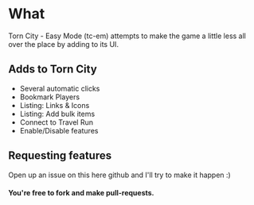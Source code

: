 # What
Torn City - Easy Mode (tc-em) attempts to make the game a little less all over the place by adding to its UI.

## Adds to Torn City
- Several automatic clicks
- Bookmark Players
- Listing: Links & Icons
- Listing: Add bulk items
- Connect to Travel Run
- Enable/Disable features

## Requesting features
Open up an issue on this here github and I'll try to make it happen :)

#### You're free to fork and make pull-requests. 
